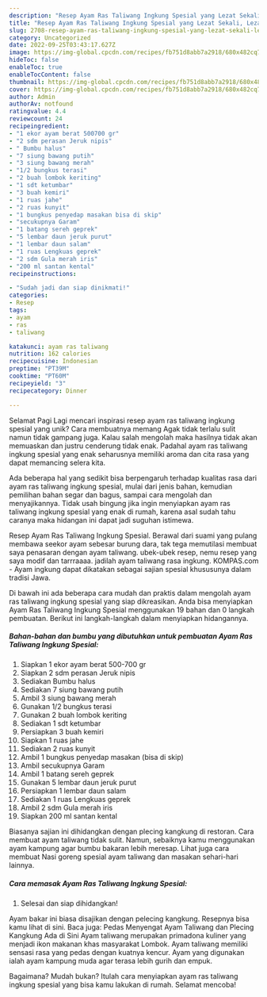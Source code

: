 ```yaml
---
description: "Resep Ayam Ras Taliwang Ingkung Spesial yang Lezat Sekali, Lezat"
title: "Resep Ayam Ras Taliwang Ingkung Spesial yang Lezat Sekali, Lezat"
slug: 2708-resep-ayam-ras-taliwang-ingkung-spesial-yang-lezat-sekali-lezat
category: Uncategorized
date: 2022-09-25T03:43:17.627Z
image: https://img-global.cpcdn.com/recipes/fb751d8abb7a2918/680x482cq70/ayam-ras-taliwang-ingkung-spesial-foto-resep-utama.jpg
hideToc: false
enableToc: true
enableTocContent: false
thumbnail: https://img-global.cpcdn.com/recipes/fb751d8abb7a2918/680x482cq70/ayam-ras-taliwang-ingkung-spesial-foto-resep-utama.jpg
cover: https://img-global.cpcdn.com/recipes/fb751d8abb7a2918/680x482cq70/ayam-ras-taliwang-ingkung-spesial-foto-resep-utama.jpg
author: Admin
authorAv: notfound
ratingvalue: 4.4
reviewcount: 24
recipeingredient:
- "1 ekor ayam berat 500700 gr"
- "2 sdm perasan Jeruk nipis"
- " Bumbu halus"
- "7 siung bawang putih"
- "3 siung bawang merah"
- "1/2 bungkus terasi"
- "2 buah lombok keriting"
- "1 sdt ketumbar"
- "3 buah kemiri"
- "1 ruas jahe"
- "2 ruas kunyit"
- "1 bungkus penyedap masakan bisa di skip"
- "secukupnya Garam"
- "1 batang sereh geprek"
- "5 lembar daun jeruk purut"
- "1 lembar daun salam"
- "1 ruas Lengkuas geprek"
- "2 sdm Gula merah iris"
- "200 ml santan kental"
recipeinstructions:

- "Sudah jadi dan siap dinikmati!"
categories:
- Resep
tags:
- ayam
- ras
- taliwang

katakunci: ayam ras taliwang 
nutrition: 162 calories
recipecuisine: Indonesian
preptime: "PT39M"
cooktime: "PT60M"
recipeyield: "3"
recipecategory: Dinner

---
```



Selamat Pagi Lagi mencari inspirasi resep ayam ras taliwang ingkung spesial yang unik? Cara membuatnya memang Agak tidak terlalu sulit namun tidak gampang juga. Kalau salah mengolah maka hasilnya tidak akan memuaskan dan justru cenderung tidak enak. Padahal ayam ras taliwang ingkung spesial yang enak seharusnya memiliki aroma dan cita rasa yang dapat memancing selera kita.


Ada beberapa hal yang sedikit bisa berpengaruh terhadap kualitas rasa dari ayam ras taliwang ingkung spesial, mulai dari jenis bahan, kemudian pemilihan bahan segar dan bagus, sampai cara mengolah dan menyajikannya. Tidak usah bingung jika ingin menyiapkan ayam ras taliwang ingkung spesial yang enak di rumah, karena asal sudah tahu caranya maka hidangan ini dapat jadi suguhan istimewa.

Resep Ayam Ras Taliwang Ingkung Spesial. Berawal dari suami yang pulang membawa seekor ayam sebesar burung dara, tak tega memutilasi membuat saya penasaran dengan ayam taliwang. ubek-ubek resep, nemu resep yang saya modif dan tarrraaaa. jadilah ayam taliwang rasa ingkung. KOMPAS.com - Ayam ingkung dapat dikatakan sebagai sajian spesial khususunya dalam tradisi Jawa.


Di bawah ini ada beberapa cara mudah dan praktis dalam mengolah ayam ras taliwang ingkung spesial yang siap dikreasikan. Anda bisa menyiapkan Ayam Ras Taliwang Ingkung Spesial menggunakan 19 bahan dan 0 langkah pembuatan. Berikut ini langkah-langkah dalam menyiapkan hidangannya.

<!--inarticleads1-->

##### Bahan-bahan dan bumbu yang dibutuhkan untuk pembuatan Ayam Ras Taliwang Ingkung Spesial:

1. Siapkan 1 ekor ayam berat 500-700 gr
1. Siapkan 2 sdm perasan Jeruk nipis
1. Sediakan  Bumbu halus
1. Sediakan 7 siung bawang putih
1. Ambil 3 siung bawang merah
1. Gunakan 1/2 bungkus terasi
1. Gunakan 2 buah lombok keriting
1. Sediakan 1 sdt ketumbar
1. Persiapkan 3 buah kemiri
1. Siapkan 1 ruas jahe
1. Sediakan 2 ruas kunyit
1. Ambil 1 bungkus penyedap masakan (bisa di skip)
1. Ambil secukupnya Garam
1. Ambil 1 batang sereh geprek
1. Gunakan 5 lembar daun jeruk purut
1. Persiapkan 1 lembar daun salam
1. Sediakan 1 ruas Lengkuas geprek
1. Ambil 2 sdm Gula merah iris
1. Siapkan 200 ml santan kental


Biasanya sajian ini dihidangkan dengan plecing kangkung di restoran. Cara membuat ayam taliwang tidak sulit. Namun, sebaiknya kamu menggunakan ayam kampung agar bumbu bakaran lebih meresap. Lihat juga cara membuat Nasi goreng spesial ayam taliwang dan masakan sehari-hari lainnya. 

<!--inarticleads2-->

##### Cara memasak Ayam Ras Taliwang Ingkung Spesial:


1. Selesai dan siap dihidangkan!

Ayam bakar ini biasa disajikan dengan pelecing kangkung. Resepnya bisa kamu lihat di sini. Baca juga: Pedas Menyengat Ayam Taliwang dan Plecing Kangkung Ada di Sini Ayam taliwang merupakan primadona kuliner yang menjadi ikon makanan khas masyarakat Lombok. Ayam taliwang memiliki sensasi rasa yang pedas dengan kuatnya kencur. Ayam yang digunakan ialah ayam kampung muda agar terasa lebih gurih dan empuk. 

Bagaimana? Mudah bukan? Itulah cara menyiapkan ayam ras taliwang ingkung spesial yang bisa kamu lakukan di rumah. Selamat mencoba!
